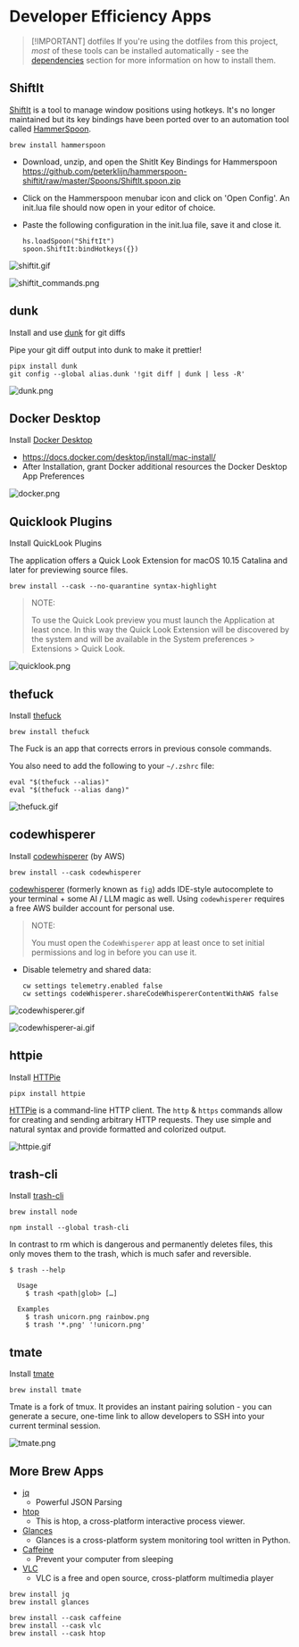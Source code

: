 # Developer Efficiency Apps

> [!IMPORTANT] dotfiles
> If you're using the dotfiles from this project,
> _most_ of these tools can be installed automatically -
> see the [dependencies](../dotfiles/dependencies.md)
> section for more information on how to install them.

## ShiftIt

[ShiftIt] is a tool to manage window positions using hotkeys. It's no longer
maintained but its key bindings have been ported over to an automation tool
called [HammerSpoon].

```shell
brew install hammerspoon
```

-   Download, unzip, and open the ShitIt Key Bindings for Hammerspoon
    https://github.com/peterklijn/hammerspoon-shiftit/raw/master/Spoons/ShiftIt.spoon.zip

-   Click on the Hammerspoon menubar icon and click on 'Open Config'. An init.lua file should now
    open in your editor of choice.

-   Paste the following configuration in the init.lua file, save it and close it.

    ```text
    hs.loadSpoon("ShiftIt")
    spoon.ShiftIt:bindHotkeys({})
    ```

![shiftit.gif]

![shiftit_commands.png]

## dunk

Install and use [dunk] for git diffs

Pipe your git diff output into dunk to make it prettier!

```shell
pipx install dunk
git config --global alias.dunk '!git diff | dunk | less -R'
```

![dunk.png]

## Docker Desktop

Install [Docker Desktop]

-   https://docs.docker.com/desktop/install/mac-install/
-   After Installation, grant Docker additional resources the Docker Desktop
    App Preferences

![docker.png]

## Quicklook Plugins

Install QuickLook Plugins

The application offers a Quick Look Extension for macOS 10.15 Catalina
and later for previewing source files.

```shell
brew install --cask --no-quarantine syntax-highlight
```

> NOTE:
>
> To use the Quick Look preview you must launch the Application at
> least once. In this way the Quick Look Extension will be discovered
> by the system and will be available in the
> System preferences > Extensions > Quick Look.

![quicklook.png]

## thefuck

Install [thefuck]

```shell
brew install thefuck
```

The Fuck is an app that corrects errors in previous console commands.

You also need to add the following to your `~/.zshrc` file:

```shell
eval "$(thefuck --alias)"
eval "$(thefuck --alias dang)"
```

![thefuck.gif]

## codewhisperer

Install [codewhisperer] (by AWS)

```shell
brew install --cask codewhisperer
```

[codewhisperer] (formerly known as `fig`) adds IDE-style autocomplete
to your terminal + some AI / LLM magic as well. Using `codewhisperer` requires
a free AWS builder account for personal use.

> NOTE:
>
> You must open the `CodeWhisperer` app at least once to set
> initial permissions and log in before you can use it.

-   Disable telemetry and shared data:
    ```shell
    cw settings telemetry.enabled false
    cw settings codeWhisperer.shareCodeWhispererContentWithAWS false
    ```

![codewhisperer.gif]

![codewhisperer-ai.gif]

## httpie

Install [HTTPie]

```shell
pipx install httpie
```

[HTTPie] is a command-line HTTP client. The `http` & `https` commands allow for creating and
sending arbitrary HTTP requests. They use simple and natural syntax and provide formatted
and colorized output.

![httpie.gif]

## trash-cli

Install [trash-cli]

```shell
brew install node
```

```shell
npm install --global trash-cli
```

In contrast to rm which is dangerous and permanently deletes files, this only moves them to the trash, which is much
safer and reversible.

```console
$ trash --help

  Usage
    $ trash <path|glob> […]

  Examples
    $ trash unicorn.png rainbow.png
    $ trash '*.png' '!unicorn.png'
```

## tmate

Install [tmate]

```shell
brew install tmate
```

Tmate is a fork of tmux. It provides an instant pairing solution - you can generate a secure, one-time
link to allow developers to SSH into your current terminal session.

![tmate.png]

## More Brew Apps

-   [jq]
    -   Powerful JSON Parsing
-   [htop]
    -   This is htop, a cross-platform interactive process viewer.
-   [Glances]
    -   Glances is a cross-platform system monitoring tool written in Python.
-   [Caffeine]
    -   Prevent your computer from sleeping
-   [VLC]
    -   VLC is a free and open source, cross-platform multimedia player

```shell
brew install jq
brew install glances
```

```shell
brew install --cask caffeine
brew install --cask vlc
brew install --cask htop
```

[ShiftIt]: https://github.com/peterklijn/hammerspoon-shiftit
[dunk]: https://github.com/darrenburns/dunk
[Docker Desktop]: https://www.docker.com/products/docker-desktop/
[Alfred]: https://www.alfredapp.com/
[CheatSheet]: https://www.mediaatelier.com/CheatSheet/
[VLC]: https://www.videolan.org/vlc/
[Caffeine]: https://intelliscapesolutions.com/apps/caffeine
[thefuck]: https://github.com/nvbn/thefuck
[jq]: https://stedolan.github.io/jq/
[Glances]: https://nicolargo.github.io/glances/
[htop]: https://htop.dev/
[httpie]: https://github.com/httpie/httpie
[trash-cli]: https://github.com/sindresorhus/trash-cli
[Hammerspoon]: https://github.com/Hammerspoon/hammerspoon
[tmate]: https://tmate.io/
[codewhisperer]: https://aws.amazon.com/codewhisperer/
[shiftit.gif]: https://i.imgur.com/aShGnVH.gif
[shiftit_commands.png]: https://i.imgur.com/9bCHUOS.png
[dunk.png]: https://i.imgur.com/fe0W8ZI.png
[docker.png]: https://i.imgur.com/WupmcFh.png
[quicklook.png]: https://i.imgur.com/hKsvlu9.png
[thefuck.gif]: https://i.imgur.com/NFJsBBL.gif
[codewhisperer.gif]: https://i.imgur.com/Ih7mq4O.gif
[codewhisperer-ai.gif]: https://i.imgur.com/gdkmqYB.gif
[httpie.gif]: https://i.imgur.com/79gWQTW.gif
[tmate.png]: https://i.imgur.com/nt4RUCG.png
